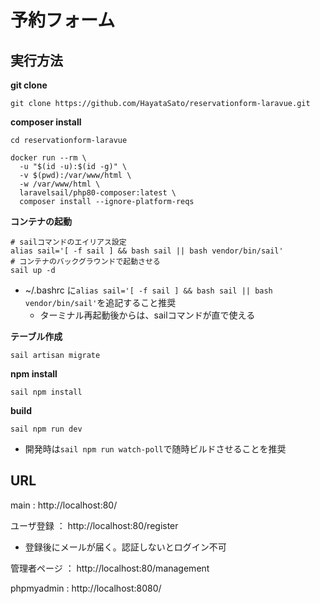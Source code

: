 # 予約フォーム

## 実行方法

**git clone**
```
git clone https://github.com/HayataSato/reservationform-laravue.git
```

**composer install**
```
cd reservationform-laravue

docker run --rm \
  -u "$(id -u):$(id -g)" \
  -v $(pwd):/var/www/html \
  -w /var/www/html \
  laravelsail/php80-composer:latest \
  composer install --ignore-platform-reqs

```

**コンテナの起動**
```
# sailコマンドのエイリアス設定
alias sail='[ -f sail ] && bash sail || bash vendor/bin/sail'
# コンテナのバックグラウンドで起動させる
sail up -d
```
* ~/.bashrc に`alias sail='[ -f sail ] && bash sail || bash vendor/bin/sail'`を追記すること推奨
    * ターミナル再起動後からは、sailコマンドが直で使える

**テーブル作成**
```
sail artisan migrate
```

**npm install**
```
sail npm install
```

**build**
```
sail npm run dev
```
* 開発時は`sail npm run watch-poll`で随時ビルドさせることを推奨

## URL

main :
http://localhost:80/

ユーザ登録 ：
http://localhost:80/register
* 登録後にメールが届く。認証しないとログイン不可

管理者ページ ：
http://localhost:80/management

phpmyadmin :
http://localhost:8080/
